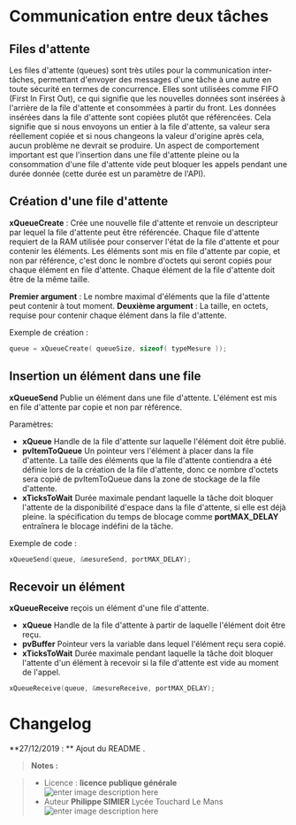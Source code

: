 ﻿# Communication entre deux tâches
## Files d'attente

Les files d'attente (queues) sont très utiles pour la communication inter-tâches, permettant d'envoyer des messages d'une tâche à une autre en toute sécurité en termes de concurrence. Elles sont  utilisées comme FIFO (First In First Out), ce qui signifie que les nouvelles données sont insérées à l'arrière de la file d'attente et consommées à partir du front.
Les données insérées dans la file d'attente sont copiées plutôt que référencées. Cela signifie que si nous envoyons un entier à la file d'attente, sa valeur sera réellement copiée et si nous changeons la valeur d'origine après cela, aucun problème ne devrait se produire.
Un aspect de comportement important est que l'insertion dans une file d'attente pleine ou la consommation d'une file d'attente vide peut bloquer les appels pendant une durée donnée (cette durée est un paramètre de l'API).

## Création d'une file d'attente
**xQueueCreate** : Crée une nouvelle file d'attente et renvoie un descripteur par lequel la file d'attente peut être référencée. Chaque file d'attente requiert de la RAM utilisée pour conserver l'état de la file d'attente et pour contenir les éléments.
Les éléments sont mis en file d'attente par copie, et non par référence, c'est donc le nombre d'octets qui seront copiés pour chaque élément en file d'attente. Chaque élément de la file d'attente doit être de la même taille.

**Premier argument** : Le nombre maximal d'éléments que la file d'attente peut contenir à tout moment.
**Deuxième argument** :  La taille, en octets, requise pour contenir chaque élément dans la file d'attente.

Exemple  de création :
```c
queue = xQueueCreate( queueSize, sizeof( typeMesure ));
```
## Insertion un élément dans une file

**xQueueSend** Publie un élément dans une file d'attente. L'élément est mis en file d'attente par copie et non par référence.

Paramètres:

 - **xQueue** 	Handle de la file d'attente sur laquelle l'élément doit être publié.
 - **pvItemToQueue** 	Un pointeur vers l'élément à placer dans la file d'attente. La taille des éléments que la file d'attente contiendra a  été définie lors de la création de la file d'attente, donc ce nombre  d'octets sera copié de pvItemToQueue dans la zone de stockage de la  file d'attente.
 - **xTicksToWait** 	Durée maximale pendant laquelle la tâche doit bloquer l'attente de la disponibilité d'espace dans la file  d'attente, si elle est déjà pleine.
la spécification du temps de blocage comme **portMAX_DELAY** entraînera le blocage indéfini de la tâche.

Exemple de code :
```c
xQueueSend(queue, &mesureSend, portMAX_DELAY);
```
## Recevoir un élément 
**xQueueReceive** reçois un élément d'une file d'attente. 

 - **xQueue** 	Handle de la file d'attente à partir de laquelle l'élément doit être reçu.
 - **pvBuffer** 	Pointeur vers la variable dans lequel l'élément reçu sera copié.
 - **xTicksToWait** 	Durée maximale pendant laquelle la tâche doit bloquer
   l'attente d'un élément à recevoir si la file d'attente est vide au moment de l'appel.

```c
xQueueReceive(queue, &mesureReceive, portMAX_DELAY);
```

# Changelog

**27/12/2019 : ** Ajout du README . 

> **Notes :**


> - Licence : **licence publique générale** ![enter image description here](https://img.shields.io/badge/licence-GPL-green.svg)
> - Auteur **Philippe SIMIER** Lycée Touchard Le Mans
>  ![enter image description here](https://img.shields.io/badge/built-passing-green.svg)
<!-- TOOLBOX 

Génération des badges : https://shields.io/
Génération de ce fichier : https://stackedit.io/editor#


